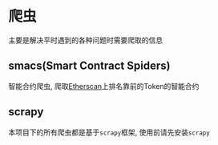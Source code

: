 # 爬虫
主要是解决平时遇到的各种问题时需要爬取的信息


## smacs(Smart Contract Spiders)
智能合约爬虫, 爬取[Etherscan](https://etherscan.io/)上排名靠前的Token的智能合约


## scrapy
本项目下的所有爬虫都是基于`scrapy`框架, 使用前请先安装`scrapy`
